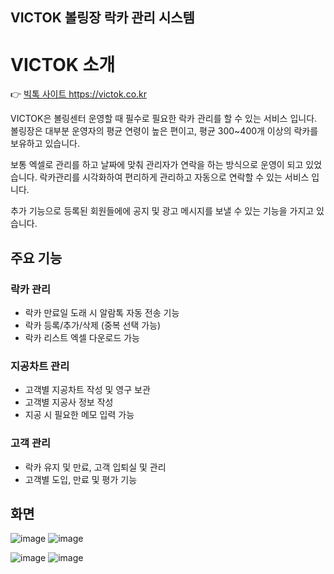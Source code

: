 


## VICTOK 볼링장 락카 관리 시스템

# VICTOK 소개

  👉 <a href="https://victok.co.kr/">빅톡 사이트 <span>https://victok.co.kr </span></a> 

VICTOK은 볼링센터 운영할 때 필수로 필요한 락카 관리를 할 수 있는 서비스 입니다.
볼링장은 대부분 운영자의 평균 연령이 높은 편이고, 평균 300~400개 이상의 락카를 보유하고 있습니다.

보통 엑셀로 관리를 하고 날짜에 맞춰 관리자가 연락을 하는 방식으로 운영이 되고 있었습니다.
락카관리를 시각화하여 편리하게 관리하고 자동으로 연락할 수 있는 서비스 입니다.

추가 기능으로 등록된 회원들에에 공지 및 광고 메시지를 보낼 수 있는 기능을 가지고 있습니다.



## 주요 기능

### 락카 관리
- 락카 만료일 도래 시 알람톡 자동 전송 기능
- 락카 등록/추가/삭제 (중복 선택 가능)
- 락카 리스트 엑셀 다운로드 가능

### 지공차트 관리
- 고객별 지공차트 작성 및 영구 보관
- 고객별 지공사 정보 작성
- 지공 시 필요한 메모 입력 가능

### 고객 관리
- 락카 유지 및 만료, 고객 입퇴실 및 관리
- 고객별 도입, 만료 및 평가 기능



## 화면
![image](https://github.com/user-attachments/assets/be507f52-b2d0-4e3d-8b56-9f97dc3aa0df)  ![image](https://github.com/user-attachments/assets/714cb04c-11f0-4ba4-befc-29f9504542d0)

![image](https://github.com/user-attachments/assets/aeb5314c-591a-470f-9ab1-6fbd393d04b4)  ![image](https://github.com/user-attachments/assets/27f9acf9-3405-48ca-9fbe-923e375f4e6a)




